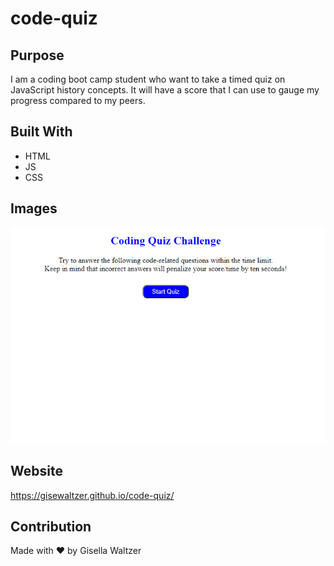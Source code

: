# code-quiz

## Purpose
I am a coding boot camp student who want to take a timed quiz on JavaScript history concepts. It will have a score that I can use to gauge my progress compared to my peers.

## Built With
* HTML
* JS
* CSS

## Images
![](assets/images/sample.png)

## Website
https://gisewaltzer.github.io/code-quiz/


## Contribution
Made with ❤️ by Gisella Waltzer

